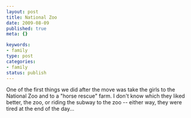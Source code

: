 ```yaml
--- 
layout: post
title: National Zoo
date: 2009-08-09
published: true
meta: {}

keywords: 
- family
type: post
categories: 
- family
status: publish
---
```

One of the first things we did after the move was take the girls to the National Zoo and to a "horse rescue" farm.  I don't know which they liked better, the zoo, or riding the subway to the zoo -- either way, they were tired at the end of the day...<br />
